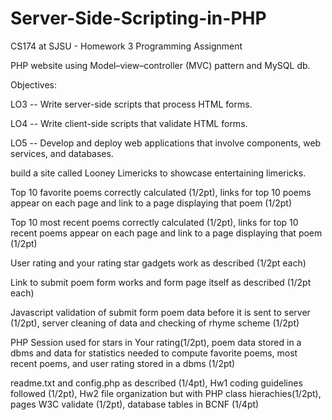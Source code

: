 # Server-Side-Scripting-in-PHP

CS174 at SJSU - Homework 3 Programming Assignment

PHP website using Model–view–controller (MVC) pattern and MySQL db.

Objectives:

LO3 -- Write server-side scripts that process HTML forms.

LO4 -- Write client-side scripts that validate HTML forms.

LO5 -- Develop and deploy web applications that involve components, web services, and databases.

build a site called Looney Limericks to showcase entertaining limericks.

Top 10 favorite poems correctly calculated (1/2pt), links for top 10 poems appear on each page and link to a page displaying that poem (1/2pt)

Top 10 most recent poems correctly calculated (1/2pt), links for top 10 recent poems appear on each page and link to a page displaying that poem (1/2pt)

User rating and your rating star gadgets work as described (1/2pt each)

Link to submit poem form works and form page itself as described (1/2pt each)

Javascript validation of submit form poem data before it is sent to server (1/2pt), server cleaning of data and checking of rhyme scheme (1/2pt)

PHP Session used for stars in Your rating(1/2pt), poem data stored in a dbms and data for statistics needed to compute favorite poems, most recent poems, and user rating stored in a dbms (1/2pt)

readme.txt and config.php as described (1/4pt), Hw1 coding guidelines followed (1/2pt), Hw2 file organization but with PHP class hierachies(1/2pt), pages W3C validate (1/2pt), database tables in BCNF (1/4pt)

